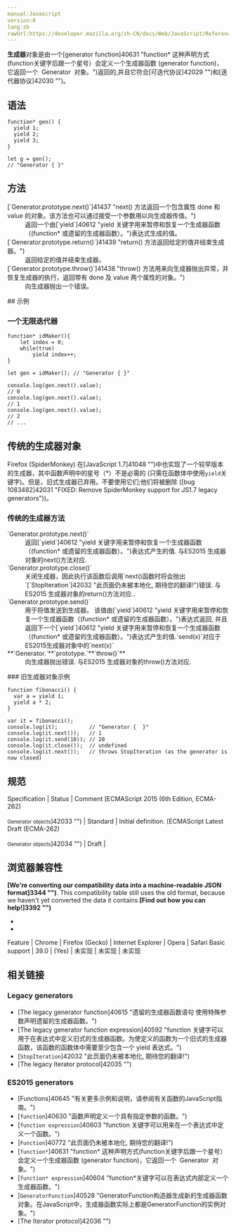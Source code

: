 ```yaml
---
manual:Javascript
version:0
lang:zh
rawUrl:https://developer.mozilla.org/zh-CN/docs/Web/JavaScript/Reference/Global_Objects/Generator
---
```







**生成器**对象是由一个[generator function]40631 "function* 这种声明方式(function关键字后跟一个星号）会定义一个生成器函数 (generator function)，它返回一个  Generator  对象。")返回的,并且它符合[可迭代协议]42029 "")和[迭代器协议]42030 "")。


## 语法<a name="语法"></a>

```
function* gen() { 
  yield 1;
  yield 2;
  yield 3;
}

let g = gen(); 
// "Generator { }"
```

## 方法<a name="方法"></a>
<dl><dt id=''>[`Generator.prototype.next()`]41437 "next() 方法返回一个包含属性 done 和 value 的对象。该方法也可以通过接受一个参数用以向生成器传值。")</dt><dd>返回一个由[`yield`]40612 "yield 关键字用来暂停和恢复一个生成器函数（(function* 或遗留的生成器函数）。")表达式生成的值。</dd><dt id=''>[`Generator.prototype.return()`]41439 "return() 方法返回给定的值并结束生成器。")</dt><dd>返回给定的值并结束生成器。</dd><dt id=''>[`Generator.prototype.throw()`]41438 "throw() 方法用来向生成器抛出异常，并恢复生成器的执行，返回带有 done 及 value 两个属性的对象。")</dt><dd>向生成器抛出一个错误。</dd></dl>
## 示例<a name="示例"></a>

### 一个无限迭代器<a name="一个无限迭代器"></a>

```
function* idMaker(){
    let index = 0;
    while(true)
        yield index++;
}

let gen = idMaker(); // "Generator { }"

console.log(gen.next().value); 
// 0
console.log(gen.next().value); 
// 1
console.log(gen.next().value); 
// 2
// ...
```

## 传统的生成器对象<a name="传统的生成器对象"></a>


Firefox (SpiderMonkey) 在[JavaScript 1.7]41048 "")中也实现了一个较早版本的生成器，其中函数声明中的星号（*）不是必需的 (只需在函数体中使用`yield`关键字)。但是，旧式生成器已弃用。不要使用它们;他们将被删除 ([bug 1083482]42031 "FIXED: Remove SpiderMonkey support for JS1.7 legacy generators"))。


### 传统的生成器方法<a name="传统的生成器方法"></a>
<dl><dt id=''>`Generator.prototype.next()`<i></i></dt><dd>返回[`yield`]40612 "yield 关键字用来暂停和恢复一个生成器函数（(function* 或遗留的生成器函数）。")表达式产生的值. 与ES2015 生成器对象的next()方法对应.</dd><dt id=''>`Generator.prototype.close()`<i></i></dt><dd>关闭生成器，因此执行该函数后调用`next()函数时将会抛出`[`StopIteration`]42032 "此页面仍未被本地化, 期待您的翻译!")错误. 与ES2015 生成器对象的return()方法对应..</dd><dt id=''>`Generator.prototype.send()`<i></i></dt><dd>用于将值发送到生成器。 该值由[`yield`]40612 "yield 关键字用来暂停和恢复一个生成器函数（(function* 或遗留的生成器函数）。")表达式返回, 并且返回下一个[`yield`]40612 "yield 关键字用来暂停和恢复一个生成器函数（(function* 或遗留的生成器函数）。")表达式产生的值.`send(x)`对应于ES2015生成器对象中的`next(x)`</dd><dt id=''>**`Generator.`**`prototype.`**`throw()`**<i></i></dt><dd>向生成器抛出错误. 与ES2015 生成器对象的throw()方法对应.</dd></dl>
### 旧生成器对象示例<a name="旧生成器对象示例"></a>

```
function fibonacci() {
  var a = yield 1;
  yield a * 2;
}

var it = fibonacci();
console.log(it);          // "Generator {  }"
console.log(it.next());   // 1
console.log(it.send(10)); // 20
console.log(it.close());  // undefined
console.log(it.next());   // throws StopIteration (as the generator is now closed)
```

## 规范<a name="规范"></a>

Specification | Status | Comment 
[ECMAScript 2015 (6th Edition, ECMA-262)<br></br><small>Generator objects</small>]42033 "") | Standard | Initial definition. 
[ECMAScript Latest Draft (ECMA-262)<br></br><small>Generator objects</small>]42034 "") | Draft |  


## 浏览器兼容性<a name="浏览器兼容性"></a>


**[We&#39;re converting our compatibility data into a machine-readable JSON format]3344 "")**. This compatibility table still uses the old format, because we haven&#39;t yet converted the data it contains.**[Find out how you can help!]3392 "")**


* 
* 

Feature | Chrome | Firefox (Gecko) | Internet Explorer | Opera | Safari 
Basic support | 39.0 | (Yes) | 未实现 | 未实现 | 未实现 




## 相关链接<a name="See_also"></a>

### Legacy generators<a name="Legacy_generators"></a>

* [The legacy generator function]40615 "遗留的生成器函数语句 使用特殊参数声明遗留的生成器函数。")
* [The legacy generator function expression]40592 "function 关键字可以用于在表达式中定义旧式的生成器函数。为使定义的函数为一个旧式的生成器函数，该函数的函数体中需要至少包含一个 yield 表达式。")
* [`StopIteration`]42032 "此页面仍未被本地化, 期待您的翻译!")
* [The legacy Iterator protocol]42035 "")

### ES2015 generators<a name="ES2015_generators"></a>

* [Functions]40645 "有关更多示例和说明，请参阅有关函数的JavaScript指南。")
* [`function`]40630 "函数声明定义一个具有指定参数的函数。")
* [`function expression`]40603 "function 关键字可以用来在一个表达式中定义一个函数。")
* [`Function`]40772 "此页面仍未被本地化, 期待您的翻译!")
* [`function*`]40631 "function* 这种声明方式(function关键字后跟一个星号）会定义一个生成器函数 (generator function)，它返回一个  Generator  对象。")
* [`function* expression`]40604 "function*关键字可以在表达式内部定义一个生成器函数。")
* [`GeneratorFunction`]40528 "GeneratorFunction构造器生成新的生成器函数 对象。在JavaScript中，生成器函数实际上都是GeneratorFunction的实例对象。")
* [The Iterator protocol]42036 "")



